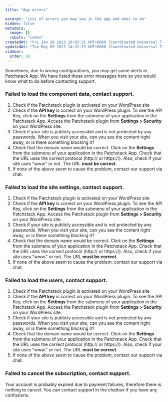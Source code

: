 ```yaml
---
title: "App errors"

excerpt: "List of errors you may see in the app and what to do"
hidden: false
metadata: 
  image: []
  robots: "index"
createdAt: "Fri Jan 20 2023 10:03:31 GMT+0000 (Coordinated Universal Time)"
updatedAt: "Tue May 09 2023 14:32:13 GMT+0000 (Coordinated Universal Time)"
sidebar:
  order: 10
---
```

Sometimes, due to wrong configurations, you may get some alerts in Patchstack App. We have listed these error messages here so you would know what to do before contacting support.

### Failed to load the component data, contact support.

1. Check if the Patchstack plugin is activated on your WordPress site
2. Check if the **API key** is correct on your WordPress plugin. To see the API Key, click on the **Settings** from the submenu of your application in the Patchstack App. Access the Patchstack plugin from **Settings > Security** on your WordPress site.
3. Check if your site is publicly accessible and is not protected by any passwords. When you visit your site, can you see the content right away, or is there something blocking it?
4. Check that the domain name would be correct. Click on the **Settings** from the submenu of your application in the Patchstack App. Check that the URL uses the correct protocol (http\:// or https://). Also, check if your site uses "www\" or not. The URL **must be correct**.
5. If none of the above seem to cause the problem, contact our support via chat.

### Failed to load the site settings, contact support.

1. Check if the Patchstack plugin is activated on your WordPress site
2. Check if the **API key** is correct on your WordPress plugin. To see the API Key, click on the **Settings** from the submenu of your application in the Patchstack App. Access the Patchstack plugin from **Settings > Security** on your WordPress site.
3. Check if your site is publicly accessible and is not protected by any passwords. When you visit your site, can you see the content right away, or is there something blocking it?
4. Check that the domain name would be correct. Click on the **Settings** from the submenu of your application in the Patchstack App. Check that the URL uses the correct protocol (http\:// or https://). Also, check if your site uses "www." or not. The URL **must be correct**.
5. If none of the above seem to cause the problem, contact our support via chat.

### Failed to load the users, contact support.

1. Check if the Patchstack plugin is activated on your WordPress site
2. Check if the **API key** is correct on your WordPress plugin. To see the API Key, click on the **Settings** from the submenu of your application in the Patchstack App. Access the Patchstack plugin from **Settings > Security** on your WordPress site.
3. Check if your site is publicly accessible and is not protected by any passwords. When you visit your site, can you see the content right away, or is there something blocking it?
4. Check that the domain name would be correct. Click on the **Settings** from the submenu of your application in the Patchstack App. Check that the URL uses the correct protocol (http\:// or https://). Also, check if your site uses "www." or not. The URL **must be correct**.
5. If none of the above seem to cause the problem, contact our support via chat.

### Failed to cancel the subscription, contact support.

Your account is probably expired due to payment failures, therefore there is nothing to cancel. You can contact support in the chatbox if you have any confusions.
